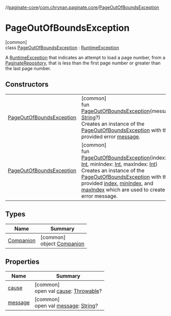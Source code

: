 //[paginate-core](../../../index.md)/[com.chrynan.paginate.core](../index.md)/[PageOutOfBoundsException](index.md)

# PageOutOfBoundsException

[common]\
class [PageOutOfBoundsException](index.md) : [RuntimeException](https://kotlinlang.org/api/latest/jvm/stdlib/kotlin/-runtime-exception/index.html)

A [RuntimeException](https://kotlinlang.org/api/latest/jvm/stdlib/kotlin/-runtime-exception/index.html) that indicates an attempt to load a page number, from a [PaginateRepository](../-paginate-repository/index.md), that is less than the first page number or greater than the last page number.

## Constructors

| | |
|---|---|
| [PageOutOfBoundsException](-page-out-of-bounds-exception.md) | [common]<br>fun [PageOutOfBoundsException](-page-out-of-bounds-exception.md)(message: [String](https://kotlinlang.org/api/latest/jvm/stdlib/kotlin/-string/index.html)?)<br>Creates an instance of the [PageOutOfBoundsException](index.md) with the provided error [message](../../../../paginate-core/com.chrynan.paginate.core/-page-out-of-bounds-exception/[60]init[62].md). |
| [PageOutOfBoundsException](-page-out-of-bounds-exception.md) | [common]<br>fun [PageOutOfBoundsException](-page-out-of-bounds-exception.md)(index: [Int](https://kotlinlang.org/api/latest/jvm/stdlib/kotlin/-int/index.html), minIndex: [Int](https://kotlinlang.org/api/latest/jvm/stdlib/kotlin/-int/index.html), maxIndex: [Int](https://kotlinlang.org/api/latest/jvm/stdlib/kotlin/-int/index.html))<br>Creates an instance of the [PageOutOfBoundsException](index.md) with the provided [index](../../../../paginate-core/com.chrynan.paginate.core/-page-out-of-bounds-exception/[60]init[62].md), [minIndex](../../../../paginate-core/com.chrynan.paginate.core/-page-out-of-bounds-exception/[60]init[62].md), and [maxIndex](../../../../paginate-core/com.chrynan.paginate.core/-page-out-of-bounds-exception/[60]init[62].md) which are used to create an error message. |

## Types

| Name | Summary |
|---|---|
| [Companion](-companion/index.md) | [common]<br>object [Companion](-companion/index.md) |

## Properties

| Name | Summary |
|---|---|
| [cause](index.md#-654012527%2FProperties%2F-1207083043) | [common]<br>open val [cause](index.md#-654012527%2FProperties%2F-1207083043): [Throwable](https://kotlinlang.org/api/latest/jvm/stdlib/kotlin/-throwable/index.html)? |
| [message](index.md#1824300659%2FProperties%2F-1207083043) | [common]<br>open val [message](index.md#1824300659%2FProperties%2F-1207083043): [String](https://kotlinlang.org/api/latest/jvm/stdlib/kotlin/-string/index.html)? |
